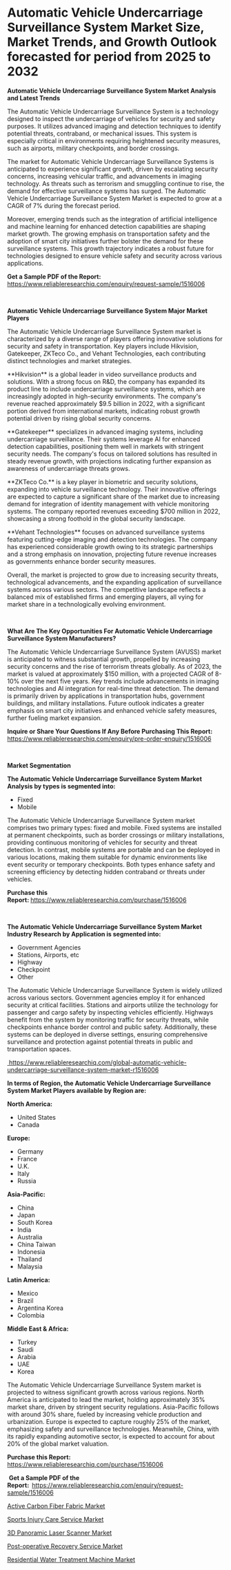 <p><h1>Automatic Vehicle Undercarriage Surveillance System Market Size, Market Trends, and Growth Outlook forecasted for period from 2025 to 2032</h1></p><p><strong>Automatic Vehicle Undercarriage Surveillance System Market Analysis and Latest Trends</strong></p>
<p><p>The Automatic Vehicle Undercarriage Surveillance System is a technology designed to inspect the undercarriage of vehicles for security and safety purposes. It utilizes advanced imaging and detection techniques to identify potential threats, contraband, or mechanical issues. This system is especially critical in environments requiring heightened security measures, such as airports, military checkpoints, and border crossings.</p><p>The market for Automatic Vehicle Undercarriage Surveillance Systems is anticipated to experience significant growth, driven by escalating security concerns, increasing vehicular traffic, and advancements in imaging technology. As threats such as terrorism and smuggling continue to rise, the demand for effective surveillance systems has surged. The Automatic Vehicle Undercarriage Surveillance System Market is expected to grow at a CAGR of 7% during the forecast period. </p><p>Moreover, emerging trends such as the integration of artificial intelligence and machine learning for enhanced detection capabilities are shaping market growth. The growing emphasis on transportation safety and the adoption of smart city initiatives further bolster the demand for these surveillance systems. This growth trajectory indicates a robust future for technologies designed to ensure vehicle safety and security across various applications.</p></p>
<p><strong>Get a Sample PDF of the Report:&nbsp;</strong> <a href="https://www.reliableresearchiq.com/enquiry/request-sample/1516006?utm_campaign=1137&utm_medium=2&utm_source=Github&utm_content=ia&utm_term=29032025&utm_id=automatic-vehicle-undercarriage-surveillance-system">https://www.reliableresearchiq.com/enquiry/request-sample/1516006</a></p>
<p>&nbsp;</p>
<p><strong>Automatic Vehicle Undercarriage Surveillance System Major Market Players</strong></p>
<p><p>The Automatic Vehicle Undercarriage Surveillance System market is characterized by a diverse range of players offering innovative solutions for security and safety in transportation. Key players include Hikvision, Gatekeeper, ZKTeco Co., and Vehant Technologies, each contributing distinct technologies and market strategies.</p><p>**Hikvision** is a global leader in video surveillance products and solutions. With a strong focus on R&D, the company has expanded its product line to include undercarriage surveillance systems, which are increasingly adopted in high-security environments. The company's revenue reached approximately $9.5 billion in 2022, with a significant portion derived from international markets, indicating robust growth potential driven by rising global security concerns.</p><p>**Gatekeeper** specializes in advanced imaging systems, including undercarriage surveillance. Their systems leverage AI for enhanced detection capabilities, positioning them well in markets with stringent security needs. The company's focus on tailored solutions has resulted in steady revenue growth, with projections indicating further expansion as awareness of undercarriage threats grows.</p><p>**ZKTeco Co.** is a key player in biometric and security solutions, expanding into vehicle surveillance technology. Their innovative offerings are expected to capture a significant share of the market due to increasing demand for integration of identity management with vehicle monitoring systems. The company reported revenues exceeding $700 million in 2022, showcasing a strong foothold in the global security landscape.</p><p>**Vehant Technologies** focuses on advanced surveillance systems featuring cutting-edge imaging and detection technologies. The company has experienced considerable growth owing to its strategic partnerships and a strong emphasis on innovation, projecting future revenue increases as governments enhance border security measures.</p><p>Overall, the market is projected to grow due to increasing security threats, technological advancements, and the expanding application of surveillance systems across various sectors. The competitive landscape reflects a balanced mix of established firms and emerging players, all vying for market share in a technologically evolving environment.</p></p>
<p>&nbsp;</p>
<p><strong>What Are The Key Opportunities For Automatic Vehicle Undercarriage Surveillance System Manufacturers?</strong></p>
<p><p>The Automatic Vehicle Undercarriage Surveillance System (AVUSS) market is anticipated to witness substantial growth, propelled by increasing security concerns and the rise of terrorism threats globally. As of 2023, the market is valued at approximately $150 million, with a projected CAGR of 8-10% over the next five years. Key trends include advancements in imaging technologies and AI integration for real-time threat detection. The demand is primarily driven by applications in transportation hubs, government buildings, and military installations. Future outlook indicates a greater emphasis on smart city initiatives and enhanced vehicle safety measures, further fueling market expansion.</p></p>
<p><strong>Inquire or Share Your Questions If Any Before Purchasing This Report:</strong> <a href="https://www.reliableresearchiq.com/enquiry/pre-order-enquiry/1516006?utm_campaign=1137&utm_medium=2&utm_source=Github&utm_content=ia&utm_term=29032025&utm_id=automatic-vehicle-undercarriage-surveillance-system">https://www.reliableresearchiq.com/enquiry/pre-order-enquiry/1516006</a></p>
<p>&nbsp;</p>
<p><strong>Market Segmentation</strong></p>
<p><strong>The Automatic Vehicle Undercarriage Surveillance System Market Analysis by types is segmented into:</strong></p>
<p><ul><li>Fixed</li><li>Mobile</li></ul></p>
<p><p>The Automatic Vehicle Undercarriage Surveillance System market comprises two primary types: fixed and mobile. Fixed systems are installed at permanent checkpoints, such as border crossings or military installations, providing continuous monitoring of vehicles for security and threat detection. In contrast, mobile systems are portable and can be deployed in various locations, making them suitable for dynamic environments like event security or temporary checkpoints. Both types enhance safety and screening efficiency by detecting hidden contraband or threats under vehicles.</p></p>
<p><strong>Purchase this Report:&nbsp;</strong><a href="https://www.reliableresearchiq.com/purchase/1516006?utm_campaign=1137&utm_medium=2&utm_source=Github&utm_content=ia&utm_term=29032025&utm_id=automatic-vehicle-undercarriage-surveillance-system">https://www.reliableresearchiq.com/purchase/1516006</a></p>
<p>&nbsp;</p>
<p><strong>The Automatic Vehicle Undercarriage Surveillance System Market Industry Research by Application is segmented into:</strong></p>
<p><ul><li>Government Agencies</li><li>Stations, Airports, etc</li><li>Highway</li><li>Checkpoint</li><li>Other</li></ul></p>
<p><p>The Automatic Vehicle Undercarriage Surveillance System is widely utilized across various sectors. Government agencies employ it for enhanced security at critical facilities. Stations and airports utilize the technology for passenger and cargo safety by inspecting vehicles efficiently. Highways benefit from the system by monitoring traffic for security threats, while checkpoints enhance border control and public safety. Additionally, these systems can be deployed in diverse settings, ensuring comprehensive surveillance and protection against potential threats in public and transportation spaces.</p></p>
<p><a href="https://www.reliableresearchiq.com/global-automatic-vehicle-undercarriage-surveillance-system-market-r1516006?utm_campaign=1137&utm_medium=2&utm_source=Github&utm_content=ia&utm_term=29032025&utm_id=automatic-vehicle-undercarriage-surveillance-system">&nbsp;https://www.reliableresearchiq.com/global-automatic-vehicle-undercarriage-surveillance-system-market-r1516006</a></p>
<p><strong>In terms of Region, the Automatic Vehicle Undercarriage Surveillance System Market Players available by Region are:</strong></p>
<p>
    <p> <strong> North America: </strong>
        <ul>
            <li>United States</li>
            <li>Canada</li>
        </ul>
        </p> 
    <p> <strong> Europe: </strong>
        <ul>
            <li>Germany</li>
            <li>France</li>
            <li>U.K.</li>
            <li>Italy</li>
            <li>Russia</li>
        </ul>
        </p> 
    <p> <strong> Asia-Pacific: </strong>
        <ul>
            <li>China</li>
            <li>Japan</li>
            <li>South Korea</li>
            <li>India</li>
            <li>Australia</li>
            <li>China Taiwan</li>
            <li>Indonesia</li>
            <li>Thailand</li>
            <li>Malaysia</li>
        </ul>
        </p> 
    <p> <strong> Latin America: </strong>
        <ul>
            <li>Mexico</li>
            <li>Brazil</li>
            <li>Argentina Korea</li>
            <li>Colombia</li>
        </ul>
        </p> 
    <p> <strong> Middle East & Africa: </strong>
        <ul>
            <li>Turkey</li>
            <li>Saudi</li>
            <li>Arabia</li>
            <li>UAE</li>
            <li>Korea</li>
        </ul>
    </p>
    </p>
<p><p>The Automatic Vehicle Undercarriage Surveillance System market is projected to witness significant growth across various regions. North America is anticipated to lead the market, holding approximately 35% market share, driven by stringent security regulations. Asia-Pacific follows with around 30% share, fueled by increasing vehicle production and urbanization. Europe is expected to capture roughly 25% of the market, emphasizing safety and surveillance technologies. Meanwhile, China, with its rapidly expanding automotive sector, is expected to account for about 20% of the global market valuation.</p></p>
<p><strong>Purchase this Report: </strong><a href="https://www.reliableresearchiq.com/purchase/1516006?utm_campaign=1137&utm_medium=2&utm_source=Github&utm_content=ia&utm_term=29032025&utm_id=automatic-vehicle-undercarriage-surveillance-system">https://www.reliableresearchiq.com/purchase/1516006</a></p>
<p>&nbsp;<strong>Get a Sample PDF of the Report:&nbsp;&nbsp;</strong><a href="https://www.reliableresearchiq.com/enquiry/request-sample/1516006?utm_campaign=1137&utm_medium=2&utm_source=Github&utm_content=ia&utm_term=29032025&utm_id=automatic-vehicle-undercarriage-surveillance-system">https://www.reliableresearchiq.com/enquiry/request-sample/1516006</a></p>
<p><strong></strong></p>
<p><p><a href="https://github.com/yenagmah/Market-Research-Report-List-1/blob/main/active-carbon-fiber-fabric-market.md?utm_campaign=1137&utm_medium=2&utm_source=Github&utm_content=ia&utm_term=29032025&utm_id=automatic-vehicle-undercarriage-surveillance-system">Active Carbon Fiber Fabric Market</a></p><p><a href="https://github.com/doganaqev/Market-Research-Report-List-1/blob/main/sports-injury-care-service-market.md?utm_campaign=1137&utm_medium=2&utm_source=Github&utm_content=ia&utm_term=29032025&utm_id=automatic-vehicle-undercarriage-surveillance-system">Sports Injury Care Service Market</a></p><p><a href="https://github.com/omemaeuseda/Market-Research-Report-List-1/blob/main/3d-panoramic-laser-scanner-market.md?utm_campaign=1137&utm_medium=2&utm_source=Github&utm_content=ia&utm_term=29032025&utm_id=automatic-vehicle-undercarriage-surveillance-system">3D Panoramic Laser Scanner Market</a></p><p><a href="https://github.com/navodfetiya/Market-Research-Report-List-1/blob/main/post-operative-recovery-service-market.md?utm_campaign=1137&utm_medium=2&utm_source=Github&utm_content=ia&utm_term=29032025&utm_id=automatic-vehicle-undercarriage-surveillance-system">Post-operative Recovery Service Market</a></p><p><a href="https://github.com/rentzszaszjn/Market-Research-Report-List-1/blob/main/residential-water-treatment-machine-market.md?utm_campaign=1137&utm_medium=2&utm_source=Github&utm_content=ia&utm_term=29032025&utm_id=automatic-vehicle-undercarriage-surveillance-system">Residential Water Treatment Machine Market</a></p></p>